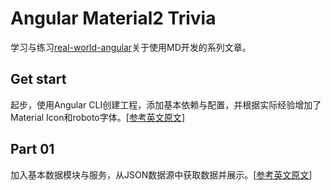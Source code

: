 # Angular Material2 Trivia
学习与练习[real-world-angular](https://blog.realworldfullstack.io/real-world-angular-part-x-fantastic-4-c714b04640ab)关于使用MD开发的系列文章。

## Get start
起步，使用Angular CLI创建工程，添加基本依赖与配置，并根据实际经验增加了Material Icon和roboto字体。[[参考英文原文](https://blog.realworldfullstack.io/real-world-angular-part-0-from-zero-to-cli-ng-a2ff646b90cc)]

## Part 01
加入基本数据模块与服务，从JSON数据源中获取数据并展示。[[参考英文原文](https://blog.realworldfullstack.io/real-world-angular-part-1-not-another-todo-list-c2ea5020f944)]
